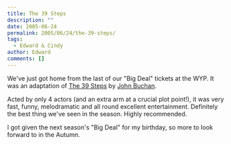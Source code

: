 ```yaml
---
title: The 39 Steps
description: ""
date: 2005-06-24
permalink: 2005/06/24/the-39-steps/
tags:
  - Edward & Cindy
author: Edward
comments: []
---
```


We\'ve just got home from the last of our \"Big Deal\" tickets at the
WYP. It was an adaptation of [The 39 Steps][1] by [John Buchan][2].

Acted by only 4 actors (and an extra arm at a crucial plot point!), it
was very fast, funny, melodramatic and all round excellent
entertainment. Definitely the best thing we\'ve seen in the season.
Highly recommended.

I got given the next season\'s \"Big Deal\" for my birthday, so more to
look forward to in the Autumn.



[1]: https://www.gutenberg.org/etext/558
[2]: https://www.johnbuchansociety.co.uk/
